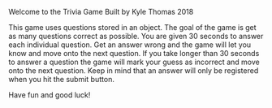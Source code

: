 Welcome to the Trivia Game
Built by Kyle Thomas 2018

This game uses questions stored in an object.  The goal of the game is get as many questions correct
as possible.  You are given 30 seconds to answer each individual question.  Get an answer wrong and
the game will let you know and move onto the next question.  If you take longer than 30 seconds to
answer a question the game will mark your guess as incorrect and move onto the next question.
Keep in mind that an answer will only be registered when you hit the submit button.

Have fun and good luck!